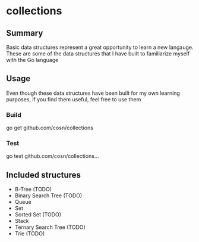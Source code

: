 collections
===========

## Summary

Basic data structures represent a great opportunity to learn a new langauge. 
These are some of the data structures that I have built to familiarize myself with the Go language

## Usage

Even though these data structures have been built for my own learning purposes, if you find them useful, feel free to use them

### Build

go get github.com/cosn/collections

### Test

go test github.com/cosn/collections...

## Included structures

- B-Tree (TODO)
- Binary Search Tree (TODO)
- Queue
- Set
- Sorted Set (TODO)
- Stack
- Ternary Search Tree (TODO)
- Trie (TODO)
